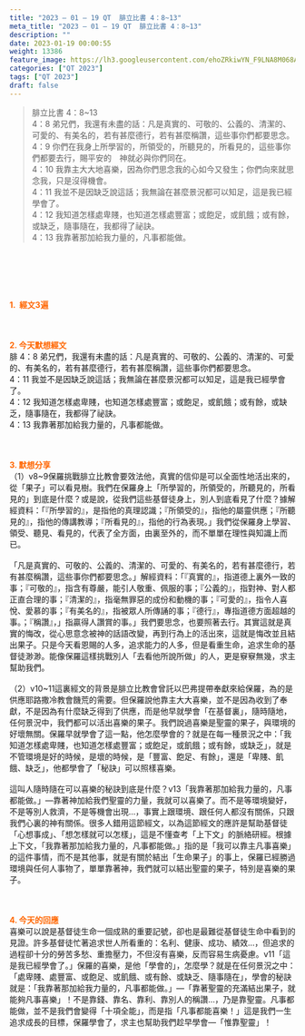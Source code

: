 ```yaml
---
title: "2023 – 01 – 19 QT  腓立比書 4：8~13"
meta_title: "2023 – 01 – 19 QT  腓立比書 4：8~13"
description: ""
date: 2023-01-19 00:00:55
weight: 13386
feature_image: https://lh3.googleusercontent.com/ehoZRkiwYN_F9LNA8M068AYxt73EavCZno-PD1cJRuf5BbSkQVUWr3gNEbt5kSs28Pb_Elg17kSrtf9ybWvojWoMV6I4tPM3vGRGDq6GkKkPdL2Gut4QAIw4-uykKUAtNiKgQKntvsU=w800
categories: ["QT 2023"]
tags: ["QT 2023"]
draft: false
---
```


<blockquote>腓立比書 4：8~13<br />
4：8 弟兄們，我還有未盡的話：凡是真實的、可敬的、公義的、清潔的、可愛的、有美名的，若有甚麼德行，若有甚麼稱讚，這些事你們都要思念。<br />
4：9 你們在我身上所學習的，所領受的，所聽見的，所看見的，這些事你們都要去行，賜平安的　神就必與你們同在。<br />
4：10 我靠主大大地喜樂，因為你們思念我的心如今又發生；你們向來就思念我，只是沒得機會。<br />
4：11 我並不是因缺乏說這話；我無論在甚麼景況都可以知足，這是我已經學會了。<br />
4：12 我知道怎樣處卑賤，也知道怎樣處豐富；或飽足，或飢餓；或有餘，或缺乏，隨事隨在，我都得了祕訣。<br />
4：13 我靠著那加給我力量的，凡事都能做。</blockquote><br />
&nbsp;<br />
<br />
&nbsp;<br />
<br />
<span style="color: #ff6600;"><strong>1.  經文3遍</strong></span><br />
<br />
&nbsp;<br />
<br />
<span style="color: #ff6600;"><strong>2. 今天默想經文<br />
</strong></span>腓 4：8 弟兄們，我還有未盡的話：凡是真實的、可敬的、公義的、清潔的、可愛的、有美名的，若有甚麼德行，若有甚麼稱讚，這些事你們都要思念。<br />
4：11 我並不是因缺乏說這話；我無論在甚麼景況都可以知足，這是我已經學會了。<br />
4：12 我知道怎樣處卑賤，也知道怎樣處豐富；或飽足，或飢餓；或有餘，或缺乏，隨事隨在，我都得了祕訣。<br />
4：13 我靠著那加給我力量的，凡事都能做。<br />
<br />
&nbsp;<br />
<br />
<strong><span style="color: #ff6600;">3. 默想分享<br />
</span></strong>（1）v8~9保羅挑戰腓立比教會要效法他，真實的信仰是可以全面性地活出來的，從「果子」可以看見樹。我們在保羅身上「所學習的，所領受的，所聽見的，所看見的」到底是什麼？或是說，從我們這些基督徒身上，別人到底看見了什麼？據解經資料：「『所學習的』，是指他的真理認識；『所領受的』，指他的屬靈供應；『所聽見的』，指他的傳講教導；『所看見的』，指他的行為表現。」我們從保羅身上學習、領受、聽見、看見的，代表了全方面，由裏至外的，而不單單在理性與知識上而已。<br />
<br />
「凡是真實的、可敬的、公義的、清潔的、可愛的、有美名的，若有甚麼德行，若有甚麼稱讚，這些事你們都要思念。」解經資料：「『真實的』，指道德上裏外一致的事；『可敬的』，指含有尊嚴，能引人敬重、佩服的事；『公義的』，指對神、對人都正直合理的事；『清潔的』，指毫無罪惡的成份和動機的事；『可愛的』，指令人喜悅、愛慕的事；『有美名的』，指被眾人所傳誦的事；『德行』，專指道德方面超越的事。；『稱讚』，」指贏得人讚賞的事。」我們要思念，也要照著去行。其實這就是真實的悔改，從心思意念被神的話語改變，再到行為上的活出來，這就是悔改並且結出果子。只是今天看恩賜的人多，追求能力的人多，但是看重生命，追求生命的基督徒渺渺。能像保羅這樣挑戰別人「去看他所說所做」的人，更是竂竂無幾，求主幫助我們。<br />
<br />
（2）v10~11這裏經文的背景是腓立比教會曾託以巴弗提帶奉獻來給保羅，為的是供應耶路撒冷教會饑荒的需要。但保羅說他靠主大大喜樂，並不是因為收到了奉獻，不是因為有什麼缺乏得到了供應，而是他早就學會「在基督裏」，隨時隨地，任何景況中，我們都可以活出喜樂的果子。我們說過喜樂是聖靈的果子，與環境的好壞無關。保羅早就學會了這一點，他怎麼學會的？就是在每一種景況之中：「我知道怎樣處卑賤，也知道怎樣處豐富；或飽足，或飢餓；或有餘，或缺乏」，就是不管環境是好的時候，是壞的時候，是「豐富、飽足、有餘」，還是「卑賤、飢餓、缺乏」，他都學會了「秘訣」可以照樣喜樂。<br />
<br />
這叫人隨時隨在可以喜樂的秘訣到底是什麼？v13「我靠著那加給我力量的，凡事都能做。」—靠著神加給我們聖靈的力量，我就可以喜樂了。而不是等環境變好，不是等別人救濟，不是等機會出現…，事實上跟環境、跟任何人都沒有關係，只跟我們心裏的神有關係。很多人錯用這節經文，以為這節經文的應許是幫助基督徒「心想事成」、「想怎樣就可以怎樣」，這是不懂查考「上下文」的脈絡研經。根據上下文，「我靠著那加給我力量的，凡事都能做。」指的是「我可以靠主凡事喜樂」的這件事情，而不是其他事，就是有關於結出「生命果子」的事上，保羅已經勝過環境與任何人事物了，單單靠著神，我們就可以結出聖靈的果子，特別是喜樂的果子。<br />
<br />
&nbsp;<br />
<br />
<strong style="font-size: inherit;"><span style="color: #ff6600;">4. 今天的回應<br />
</span></strong>喜樂可以說是基督徒生命一個成熟的重要記號，卻也是最難從基督徒生命中看到的見證。許多基督徒忙著追求世人所看重的：名利、健康、成功、績效…，但追求的過程卻十分的勞苦多愁、重擔壓力，不但沒有喜樂，反而容易生病憂慮。v11「這是我已經學會了。」保羅的喜樂，是他「學會的」，怎麼學？就是在任何景況之中：「處卑賤、處豐富、或飽足、或飢餓、或有餘、或缺乏、隨事隨在」，學會的秘訣就是：「我靠著那加給我力量的，凡事都能做。」—「靠著聖靈的充滿結出果子，就能夠凡事喜樂」！不是靠錢、靠名、靠利、靠別人的稱讚…，乃是靠聖靈。凡事都能做，並不是我們會變得「十項全能」，而是指「凡事都能喜樂！」這是我們一生追求成長的目標，保羅學會了，求主也幫助我們趁早學會—「惟靠聖靈」！<br />
<br />
&nbsp;<br />
<br />
&nbsp;<br />
<br />
&nbsp;<br />
<br />
&nbsp;<br />
<br />
&nbsp;
        